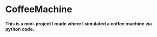 # CoffeeMachine
<h4>This is a mini-project I made where I simulated a coffee machine via python code.</h4>

